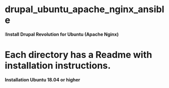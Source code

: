# drupal_ubuntu_apache_nginx_ansible
I<strong>Install Drupal Revolution for Ubuntu (Apache Nginx)<br>

<h1>Each directory has a Readme with installation instructions.</h1>

<strong>Installation Ubuntu 18.04 or higher<strong>
